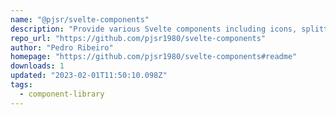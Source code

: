 ```yaml
---
name: "@pjsr/svelte-components"
description: "Provide various Svelte components including icons, splitters, and more."
repo_url: "https://github.com/pjsr1980/svelte-components"
author: "Pedro Ribeiro"
homepage: "https://github.com/pjsr1980/svelte-components#readme"
downloads: 1
updated: "2023-02-01T11:50:10.098Z"
tags: 
  - component-library
---
```

